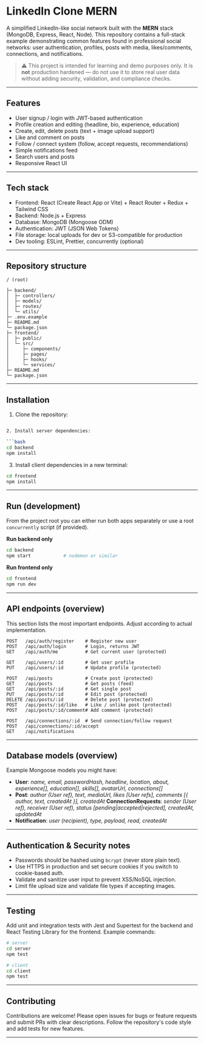 # LinkedIn Clone MERN

A simplified LinkedIn-like social network built with the **MERN** stack (MongoDB, Express, React, Node). This repository contains a full-stack example demonstrating common features found in professional social networks: user authentication, profiles, posts with media, likes/comments, connections, and notifications.

> ⚠️ This project is intended for learning and demo purposes only. It is **not** production hardened — do not use it to store real user data without adding security, validation, and compliance checks.

---

<!-- ## Table of Contents

- [Live demo](#live-demo)
- [Features](#features)
- [Tech stack](#tech-stack)
- [Repository structure](#repository-structure)
- [Requirements](#requirements)
- [Installation](#installation)
- [Environment variables](#environment-variables)
- [Run (development)](#run-development)
- [Build & deploy](#build--deploy)
- [API endpoints (overview)](#api-endpoints-overview)
- [Database models (overview)](#database-models-overview)
- [Testing](#testing)
- [Best practices & TODOs](#best-practices--todos)
- [Contributing](#contributing)
- [License](#license)

--- -->

<!-- ## Live demo

_None provided by default._ If you deploy this project to a service (e.g., Render, Vercel, Heroku, or Railway), add the link here.

--- -->

## Features

- User signup / login with JWT-based authentication
- Profile creation and editing (headline, bio, experience, education)
- Create, edit, delete posts (text + image upload support)
- Like and comment on posts
- Follow / connect system (follow, accept requests, recommendations)
- Simple notifications feed
- Search users and posts
- Responsive React UI

---

## Tech stack

- Frontend: React (Create React App or Vite) + React Router + Redux + Tailwind CSS
- Backend: Node.js + Express
- Database: MongoDB (Mongoose ODM)
- Authentication: JWT (JSON Web Tokens)
- File storage: local uploads for dev or S3-compatible for production
- Dev tooling: ESLint, Prettier, concurrently (optional)

---

## Repository structure

```
/ (root)

├─ backend/
│  ├─ controllers/
│  ├─ models/
│  ├─ routes/
│  └─ utils/
├─ .env.example
├─ README.md
└─ package.json
├─ frontend/
│  ├─ public/
│  └─ src/
│     ├─ components/
│     ├─ pages/
│     ├─ hooks/
│     └─ services/
├─ README.md
└─ package.json
```

---

<!-- ## Requirements

- Node.js >= 18
- npm >= 8 or yarn
- MongoDB instance (Atlas or local)

--- -->

## Installation

1. Clone the repository:

````bash

2. Install server dependencies:

```bash
cd backend
npm install
````

3. Install client dependencies in a new terminal:

```bash
cd frontend
npm install
```

---

## Run (development)

From the project root you can either run both apps separately or use a root `concurrently` script (if provided).

**Run backend only**

```bash
cd backend
npm start            # nodemon or similar
```

**Run frontend only**

```bash
cd frontend
npm run dev
```

---

## API endpoints (overview)

This section lists the most important endpoints. Adjust according to actual implementation.

```
POST   /api/auth/register    # Register new user
POST   /api/auth/login       # Login, returns JWT
GET    /api/auth/me          # Get current user (protected)

GET    /api/users/:id        # Get user profile
PUT    /api/users/:id        # Update profile (protected)

POST   /api/posts            # Create post (protected)
GET    /api/posts            # Get posts (feed)
GET    /api/posts/:id        # Get single post
PUT    /api/posts/:id        # Edit post (protected)
DELETE /api/posts/:id        # Delete post (protected)
POST   /api/posts/:id/like   # Like / unlike post (protected)
POST   /api/posts/:id/comment# Add comment (protected)

POST   /api/connections/:id  # Send connection/follow request
POST   /api/connections/:id/accept
GET    /api/notifications
```

---

## Database models (overview)

Example Mongoose models you might have:

- **User**: _name, email, passwordHash, headline, location, about, experience\[], education\[], skills\[], avatarUrl, connections\[]_
- **Post**: _author (User ref), text, mediaUrl, likes \[User refs], comments \[{ author, text, createdAt }], createdAt_
  **ConnectionRequests**: _sender (User ref), receiver (User ref), status \[pending|accepted|rejected], createdAt, updatedAt_
- **Notification**: _user (recipient), type, payload, read, createdAt_

---

## Authentication & Security notes

- Passwords should be hashed using `bcrypt` (never store plain text).
- Use HTTPS in production and set secure cookies if you switch to cookie-based auth.
- Validate and sanitize user input to prevent XSS/NoSQL injection.
- Limit file upload size and validate file types if accepting images.

---

## Testing

Add unit and integration tests with Jest and Supertest for the backend and React Testing Library for the frontend. Example commands:

```bash
# server
cd server
npm test

# client
cd client
npm test
```

---

## Contributing

Contributions are welcome! Please open issues for bugs or feature requests and submit PRs with clear descriptions. Follow the repository's code style and add tests for new features.

---
